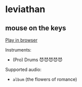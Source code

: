 # leviathan

## mouse on the keys


[Play in browser](http://pages.cs.wisc.edu/~tolly/customs/mouse-on-the-keys/leviathan)

Instruments:

  * (Pro) Drums 😈😈😈😈😈

Supported audio:

  * `album` (the flowers of romance)

